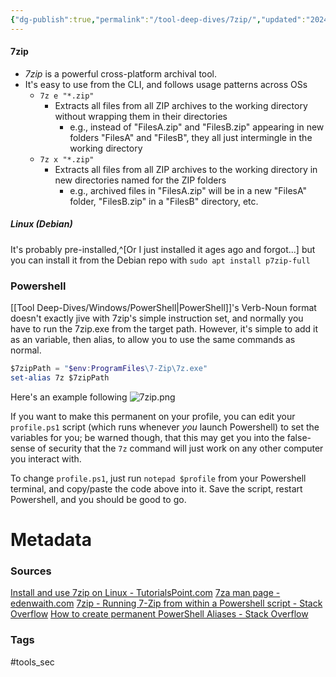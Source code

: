 ```yaml
---
{"dg-publish":true,"permalink":"/tool-deep-dives/7zip/","updated":"2024-06-24T12:35:13.302-07:00"}
---
```


#### 7zip
- *7zip* is a powerful cross-platform archival tool.
- It's easy to use from the CLI, and follows usage patterns across OSs
	- `7z e "*.zip"`
		- Extracts all files from all ZIP archives to the working directory without wrapping them in their directories
			- e.g., instead of "FilesA.zip" and "FilesB.zip" appearing in new folders "FilesA" and "FilesB", they all just intermingle in the working directory
	- `7z x "*.zip"`
		- Extracts all files from all ZIP archives to the working directory in new directories named for the ZIP folders
			- e.g., archived files in "FilesA.zip" will be in a new "FilesA" folder, "FilesB.zip" in a "FilesB" directory, etc.

##### Linux (Debian)
It's probably pre-installed,^[Or I just installed it ages ago and forgot...] but you can install it from the Debian repo with `sudo apt install p7zip-full`

### Powershell
[[Tool Deep-Dives/Windows/PowerShell\|PowerShell]]'s Verb-Noun format doesn't exactly jive with 7zip's simple instruction set, and normally you have to run the 7zip.exe from the target path. However, it's simple to add it as an variable, then alias, to allow you to use the same commands as normal.

```PowerShell
$7zipPath = "$env:ProgramFiles\7-Zip\7z.exe"
set-alias 7z $7zipPath
```

Here's an example following 
![7zip.png](/img/user/Attachments/7zip.png)

If you want to make this permanent on your profile, you can edit your `profile.ps1` script (which runs whenever *you* launch Powershell) to set the variables for you; be warned though, that this may get you into the false-sense of security that the `7z` command will just work on any other computer you interact with.

To change `profile.ps1`, just run `notepad $profile` from your Powershell terminal, and copy/paste the code above into it. Save the script, restart Powershell, and you should be good to go.


# Metadata

### Sources
[Install and use 7zip on Linux - TutorialsPoint.com](https://www.tutorialspoint.com/install-and-use-7zip-on-linux)
[7za man page - edenwaith.com](http://www.edenwaith.com/support/untar/help/man/7za.html)
[7zip - Running 7-Zip from within a Powershell script - Stack Overflow](https://stackoverflow.com/questions/25287994/running-7-zip-from-within-a-powershell-script#25288780)
[How to create permanent PowerShell Aliases - Stack Overflow](https://stackoverflow.com/a/50954674)
### Tags
#tools_sec 